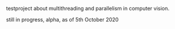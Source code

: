 testproject about multithreading and parallelism in computer vision.

still in progress, alpha, as of 5th October 2020
